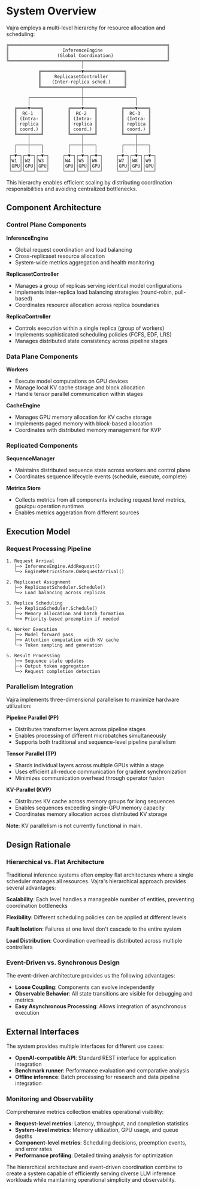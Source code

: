 # System Overview

Vajra employs a multi-level hierarchy for resource allocation and scheduling:

```
╔═══════════════════════════════════════════════════════════╗
║                    InferenceEngine                        ║
║                  (Global Coordination)                    ║
╚═══════════════════════════╤═══════════════════════════════╝
                            │
            ╔═══════════════▼═══════════════╗
            ║     ReplicasetController      ║
            ║    (Inter-replica sched.)     ║
            ╚═══════════════╤═══════════════╝
                            │
        ┌───────────────────┼───────────────────┐
        │                   │                   │
   ╔════▼════╗         ╔════▼════╗         ╔════▼════╗
   ║  RC-1   ║         ║  RC-2   ║         ║  RC-3   ║
   ║ (Intra- ║         ║ (Intra- ║         ║ (Intra- ║
   ║ replica ║         ║ replica ║         ║ replica ║
   ║ coord.) ║         ║ coord.) ║         ║ coord.) ║
   ╚════╤════╝         ╚════╤════╝         ╚════╤════╝
        │                   │                   │
   ┌────┼────┐         ┌────┼────┐         ┌────┼────┐
   │    │    │         │    │    │         │    │    │
 ┌─▼─┐┌─▼─┐┌─▼─┐     ┌─▼─┐┌─▼─┐┌─▼─┐     ┌─▼─┐┌─▼─┐┌─▼─┐
 │W1 ││W2 ││W3 │     │W4 ││W5 ││W6 │     │W7 ││W8 ││W9 │
 │GPU││GPU││GPU│     │GPU││GPU││GPU│     │GPU││GPU││GPU│
 └───┘└───┘└───┘     └───┘└───┘└───┘     └───┘└───┘└───┘
```

This hierarchy enables efficient scaling by distributing coordination responsibilities and avoiding centralized bottlenecks.


## Component Architecture

### Control Plane Components

**InferenceEngine**
- Global request coordination and load balancing
- Cross-replicaset resource allocation
- System-wide metrics aggregation and health monitoring

**ReplicasetController**  
- Manages a group of replicas serving identical model configurations
- Implements inter-replica load balancing strategies (round-robin, pull-based)
- Coordinates resource allocation across replica boundaries

**ReplicaController**
- Controls execution within a single replica (group of workers)
- Implements sophisticated scheduling policies (FCFS, EDF, LRS)
- Manages distributed state consistency across pipeline stages

### Data Plane Components

**Workers**
- Execute model computations on GPU devices
- Manage local KV cache storage and block allocation
- Handle tensor parallel communication within stages

**CacheEngine**
- Manages GPU memory allocation for KV cache storage
- Implements paged memory with block-based allocation
- Coordinates with distributed memory management for KVP

### Replicated Components

**SequenceManager**
- Maintains distributed sequence state across workers and control plane
- Coordinates sequence lifecycle events (schedule, execute, complete)

**Metrics Store**
- Collects metrics from all components including request level metrics, gpu/cpu operation runtimes
- Enables metrics aggeration from different sources

## Execution Model

### Request Processing Pipeline

```
1. Request Arrival
   ├─> InferenceEngine.AddRequest()
   └─> EngineMetricsStore.OnRequestArrival()

2. Replicaset Assignment  
   ├─> ReplicasetScheduler.Schedule()
   └─> Load balancing across replicas

3. Replica Scheduling
   ├─> ReplicaScheduler.Schedule()
   ├─> Memory allocation and batch formation
   └─> Priority-based preemption if needed

4. Worker Execution
   ├─> Model forward pass
   ├─> Attention computation with KV cache
   └─> Token sampling and generation

5. Result Processing
   ├─> Sequence state updates
   ├─> Output token aggregation
   └─> Request completion detection
```

### Parallelism Integration

Vajra implements three-dimensional parallelism to maximize hardware utilization:

**Pipeline Parallel (PP)**
- Distributes transformer layers across pipeline stages
- Enables processing of different microbatches simultaneously
- Supports both traditional and sequence-level pipeline parallelism

**Tensor Parallel (TP)**
- Shards individual layers across multiple GPUs within a stage
- Uses efficient all-reduce communication for gradient synchronization
- Minimizes communication overhead through operator fusion

**KV-Parallel (KVP)**  
- Distributes KV cache across memory groups for long sequences
- Enables sequences exceeding single-GPU memory capacity
- Coordinates memory allocation across distributed KV storage

**Note**: KV parallelism is not currently functional in main.

## Design Rationale

### Hierarchical vs. Flat Architecture

Traditional inference systems often employ flat architectures where a single scheduler manages all resources. Vajra's hierarchical approach provides several advantages:

**Scalability**: Each level handles a manageable number of entities, preventing coordination bottlenecks

**Flexibility**: Different scheduling policies can be applied at different levels

**Fault Isolation**: Failures at one level don't cascade to the entire system

**Load Distribution**: Coordination overhead is distributed across multiple controllers

### Event-Driven vs. Synchronous Design

The event-driven architecture provides us the following advantages:

- **Loose Coupling**: Components can evolve independently
- **Observable Behavior**: All state transitions are visible for debugging and metrics
- **Easy Asynchronous Processing**: Allows integration of asynchronous execution


## External Interfaces

The system provides multiple interfaces for different use cases:

- **OpenAI-compatible API**: Standard REST interface for application integration
- **Benchmark runner**: Performance evaluation and comparative analysis
- **Offline inference**: Batch processing for research and data pipeline integration

### Monitoring and Observability

Comprehensive metrics collection enables operational visibility:

- **Request-level metrics**: Latency, throughput, and completion statistics
- **System-level metrics**: Memory utilization, GPU usage, and queue depths
- **Component-level metrics**: Scheduling decisions, preemption events, and error rates
- **Performance profiling**: Detailed timing analysis for optimization

The hierarchical architecture and event-driven coordination combine to create a system capable of efficiently serving diverse LLM inference workloads while maintaining operational simplicity and observability.
